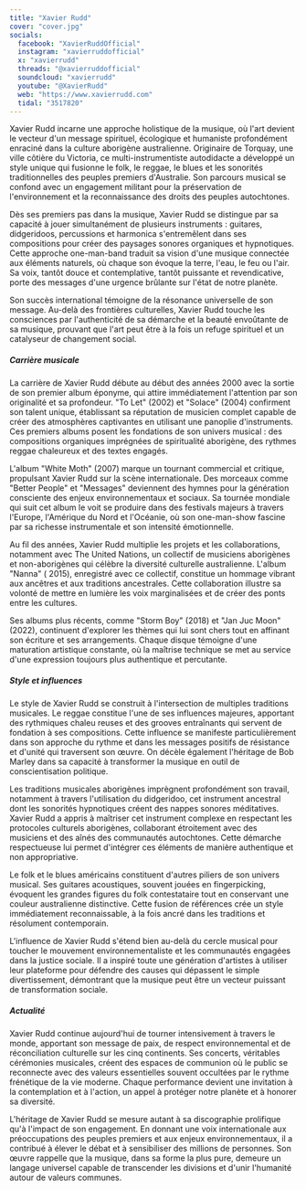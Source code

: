 ```yaml
---
title: "Xavier Rudd"
cover: "cover.jpg"
socials:
  facebook: "XavierRuddOfficial"
  instagram: "xavierruddofficial"
  x: "xavierrudd"
  threads: "@xavierruddofficial"
  soundcloud: "xavierrudd"
  youtube: "@XavierRudd"
  web: "https://www.xavierrudd.com"
  tidal: "3517820"
---
```


Xavier Rudd incarne une approche holistique de la musique, où l'art devient le vecteur d'un message spirituel,
écologique et humaniste profondément enraciné dans la culture aborigène australienne. Originaire de Torquay, une ville
côtière du Victoria, ce multi-instrumentiste autodidacte a développé un style unique qui fusionne le folk, le reggae, le
blues et les sonorités traditionnelles des peuples premiers d'Australie. Son parcours musical se confond avec un
engagement militant pour la préservation de l'environnement et la reconnaissance des droits des peuples autochtones.

Dès ses premiers pas dans la musique, Xavier Rudd se distingue par sa capacité à jouer simultanément de plusieurs
instruments : guitares, didgeridoos, percussions et harmonica s'entremêlent dans ses compositions pour créer des
paysages sonores organiques et hypnotiques. Cette approche one-man-band traduit sa vision d'une musique connectée aux
éléments naturels, où chaque son évoque la terre, l'eau, le feu ou l'air. Sa voix, tantôt douce et contemplative, tantôt
puissante et revendicative, porte des messages d'une urgence brûlante sur l'état de notre planète.

Son succès international témoigne de la résonance universelle de son message. Au-delà des frontières culturelles, Xavier
Rudd touche les consciences par l'authenticité de sa démarche et la beauté envoûtante de sa musique, prouvant que l'art
peut être à la fois un refuge spirituel et un catalyseur de changement social.

##### Carrière musicale

La carrière de Xavier Rudd débute au début des années 2000 avec la sortie de son premier album éponyme, qui attire
immédiatement l'attention par son originalité et sa profondeur. "To Let" (2002) et "Solace" (2004) confirment son talent
unique, établissant sa réputation de musicien complet capable de créer des atmosphères captivantes en utilisant une
panoplie d'instruments. Ces premiers albums posent les fondations de son univers musical : des compositions organiques
imprégnées de spiritualité aborigène, des rythmes reggae chaleureux et des textes engagés.

L'album "White Moth" (2007) marque un tournant commercial et critique, propulsant Xavier Rudd sur la scène
internationale. Des morceaux comme "Better People" et "Messages" deviennent des hymnes pour la génération consciente des
enjeux environnementaux et sociaux. Sa tournée mondiale qui suit cet album le voit se produire dans des festivals
majeurs à travers l'Europe, l'Amérique du Nord et l'Océanie, où son one-man-show fascine par sa richesse instrumentale
et son intensité émotionnelle.

Au fil des années, Xavier Rudd multiplie les projets et les collaborations, notamment avec The United Nations, un
collectif de musiciens aborigènes et non-aborigènes qui célèbre la diversité culturelle australienne. L'album "Nanna" (
2015), enregistré avec ce collectif, constitue un hommage vibrant aux ancêtres et aux traditions ancestrales. Cette
collaboration illustre sa volonté de mettre en lumière les voix marginalisées et de créer des ponts entre les cultures.

Ses albums plus récents, comme "Storm Boy" (2018) et "Jan Juc Moon" (2022), continuent d'explorer les thèmes qui lui
sont chers tout en affinant son écriture et ses arrangements. Chaque disque témoigne d'une maturation artistique
constante, où la maîtrise technique se met au service d'une expression toujours plus authentique et percutante.

##### Style et influences

Le style de Xavier Rudd se construit à l'intersection de multiples traditions musicales. Le reggae constitue l'une de
ses influences majeures, apportant des rythmiques chaleu reuses et des grooves entraînants qui servent de fondation à
ses compositions. Cette influence se manifeste particulièrement dans son approche du rythme et dans les messages
positifs de résistance et d'unité qui traversent son œuvre. On décèle également l'héritage de Bob Marley dans sa
capacité à transformer la musique en outil de conscientisation politique.

Les traditions musicales aborigènes imprègnent profondément son travail, notamment à travers l'utilisation du
didgeridoo, cet instrument ancestral dont les sonorités hypnotiques créent des nappes sonores méditatives. Xavier Rudd a
appris à maîtriser cet instrument complexe en respectant les protocoles culturels aborigènes, collaborant étroitement
avec des musiciens et des aînés des communautés autochtones. Cette démarche respectueuse lui permet d'intégrer ces
éléments de manière authentique et non appropriative.

Le folk et le blues américains constituent d'autres piliers de son univers musical. Ses guitares acoustiques, souvent
jouées en fingerpicking, évoquent les grandes figures du folk contestataire tout en conservant une couleur australienne
distinctive. Cette fusion de références crée un style immédiatement reconnaissable, à la fois ancré dans les traditions
et résolument contemporain.

L'influence de Xavier Rudd s'étend bien au-delà du cercle musical pour toucher le mouvement environnementaliste et les
communautés engagées dans la justice sociale. Il a inspiré toute une génération d'artistes à utiliser leur plateforme
pour défendre des causes qui dépassent le simple divertissement, démontrant que la musique peut être un vecteur puissant
de transformation sociale.

##### Actualité

Xavier Rudd continue aujourd'hui de tourner intensivement à travers le monde, apportant son message de paix, de respect
environnemental et de réconciliation culturelle sur les cinq continents. Ses concerts, véritables cérémonies musicales,
créent des espaces de communion où le public se reconnecte avec des valeurs essentielles souvent occultées par le rythme
frénétique de la vie moderne. Chaque performance devient une invitation à la contemplation et à l'action, un appel à
protéger notre planète et à honorer sa diversité.

L'héritage de Xavier Rudd se mesure autant à sa discographie prolifique qu'à l'impact de son engagement. En donnant une
voix internationale aux préoccupations des peuples premiers et aux enjeux environnementaux, il a contribué à élever le
débat et à sensibiliser des millions de personnes. Son œuvre rappelle que la musique, dans sa forme la plus pure,
demeure un langage universel capable de transcender les divisions et d'unir l'humanité autour de valeurs communes.
